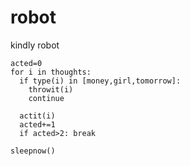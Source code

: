 # robot
kindly robot

```
acted=0
for i in thoughts:
  if type(i) in [money,girl,tomorrow]:
    throwit(i)
    continue
    
  actit(i)
  acted+=1
  if acted>2: break
  
sleepnow()
```
